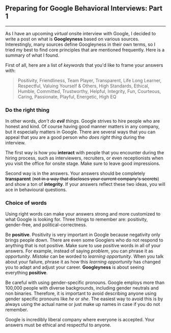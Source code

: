 ## Preparing for Google Behavioral Interviews: Part 1

<hr>

As I have an upcoming *virtual* onsite interview with Google, I decided to write a post on what is **Googleyness** based on various sources. Interestingly, many sources define Googleyness in their own terms, so I tried my best to find core principles that are mentioned frequently. Here is a summary of what I found.

First of all, here are a list of *keywords* that you'd like to frame your answers with:
> Positivity, Friendliness, Team Player, Transparent, Life Long Learner, Respectful, Valuing Yourself & Others, High Standards, Ethical, Humble, Committed, Trustworthy, Helpful, Integrity, Fun, Courteous, Caring, Passionate, Playful, Energetic, High EQ

### Do the right thing
In other words, *don't do **evil** things*. Google strives to hire people who are honest and kind. Of course having good manner matters in any company, but it especially matters in Google. There are several ways that you can appeal that you are a good person who *does right thing* during the interview.

The first way is how you **interact** with people that you encounter during the hiring process, such as interviewers, recruiters, or even receptionists when you visit the office for onsite stage. Make sure to leave good impressions.

Second way is in the answers. Your answers should be completely **transparent** (~~not in a way that discloses your current company's secrets~~) and show a ton of **integrity**. If your answers reflect these two ideas, you will ace in behavioural questions.

### Choice of words
Using right words can make your answers strong and more customized to what Google is looking for. Three things to remember are: positivity, gender-free, and political-correctness.

Be **positive**. Positivity is very important in Google because negativity only brings people down. There are even some Googlers who do not respond to anything that is not positive. Make sure to use positive words in all of your answers. For example, instead of saying *problem*, you can phrase it as *opportunity*. *Mistake* can be worded to *learning opportunity*. When you talk about your failure, phrase it as how this *learning opportunity* has changed you to adapt and adjust your career. **Googleyness** is about seeing everything **positive**.

Be careful with using gender-specific pronouns. Google employs more than 100,000 people with diverse backgrounds, including gender neutrals and non binaries. Therefore, it is important to avoid describing anyone using gender specific pronouns like *he* or *she*. The easiest way to avoid this is by always using the actual name or just make up names in case if you do not remember. 

Google is incredibly liberal company where everyone is accepted. Your answers must be ethical and respectful to anyone.
